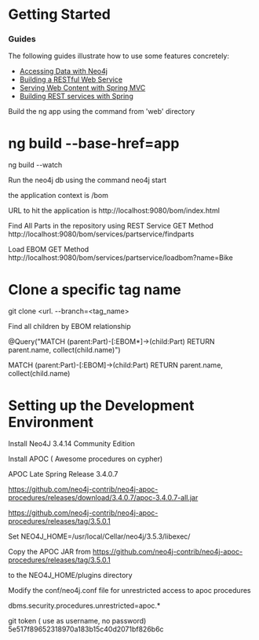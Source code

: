# Getting Started

### Guides
The following guides illustrate how to use some features concretely:

* [Accessing Data with Neo4j](https://spring.io/guides/gs/accessing-node-neo4j/)
* [Building a RESTful Web Service](https://spring.io/guides/gs/rest-service/)
* [Serving Web Content with Spring MVC](https://spring.io/guides/gs/serving-web-content/)
* [Building REST services with Spring](https://spring.io/guides/tutorials/bookmarks/)

Build the ng app using the command from 'web' directory 

# ng build --base-href=app
ng build --watch

Run the neo4j db using the command
neo4j start

the application context is /bom

URL to hit the application is
http://localhost:9080/bom/index.html

Find All Parts in the repository using REST Service
GET Method
http://localhost:9080/bom/services/partservice/findparts

Load EBOM
GET Method
http://localhost:9080/bom/services/partservice/loadbom?name=Bike

# Clone a specific tag name
git clone <url. --branch=<tag_name>
 
Find all children by EBOM relationship
 
@Query("MATCH (parent:Part)-[:EBOM*]->(child:Part) RETURN parent.name, collect(child.name)")

MATCH (parent:Part)-[:EBOM]->(child:Part) RETURN parent.name, collect(child.name)


# Setting up the Development Environment

Install Neo4J 3.4.14 Community Edition

Install APOC ( Awesome procedures on cypher)

APOC Late Spring Release 3.4.0.7

https://github.com/neo4j-contrib/neo4j-apoc-procedures/releases/download/3.4.0.7/apoc-3.4.0.7-all.jar


https://github.com/neo4j-contrib/neo4j-apoc-procedures/releases/tag/3.5.0.1

Set NEO4J_HOME=/usr/local/Cellar/neo4j/3.5.3/libexec/

Copy the APOC JAR from https://github.com/neo4j-contrib/neo4j-apoc-procedures/releases/tag/3.5.0.1

to the NEO4J_HOME/plugins directory

Modify the conf/neo4j.conf file for unrestricted access to apoc procedures

dbms.security.procedures.unrestricted=apoc.*

git token ( use as username, no password) 
5e517f89652318970a183b15c40d2071bf826b6c

